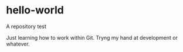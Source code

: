 # hello-world
A repository test

Just learning how to work within Git. Tryng my hand at development or whatever.
